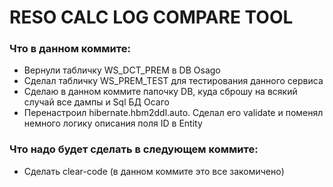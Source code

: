 # RESO CALC LOG COMPARE TOOL


### Что в данном коммите:

* Вернули табличку WS_DCT_PREM в DB Osago
* Сделал табличку WS_PREM_TEST для тестирования данного сервиса
* Сделаю в данном коммите папочку DB, куда сброшу на всякий случай все дампы и Sql БД Осаго
* Перенастроил hibernate.hbm2ddl.auto. Сделал его validate и поменял немного логику описания поля ID в Entity


### Что надо будет сделать в следующем коммите:

* Сделать clear-code (в данном коммите это все закомичено)


